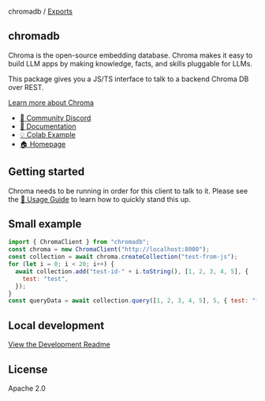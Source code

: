 chromadb / [Exports](modules.md)

## chromadb

Chroma is the open-source embedding database. Chroma makes it easy to build LLM apps by making knowledge, facts, and skills pluggable for LLMs.

This package gives you a JS/TS interface to talk to a backend Chroma DB over REST.

[Learn more about Chroma](https://github.com/chroma-core/chroma)

- [💬 Community Discord](https://discord.gg/MMeYNTmh3x)
- [📖 Documentation](https://docs.trychroma.com/)
- [💡 Colab Example](https://colab.research.google.com/drive/1QEzFyqnoFxq7LUGyP1vzR4iLt9PpCDXv?usp=sharing)
- [🏠 Homepage](https://www.trychroma.com/)

## Getting started

Chroma needs to be running in order for this client to talk to it. Please see the [🧪 Usage Guide](https://docs.trychroma.com/usage-guide) to learn how to quickly stand this up.

## Small example

```js
import { ChromaClient } from "chromadb";
const chroma = new ChromaClient("http://localhost:8000");
const collection = await chroma.createCollection("test-from-js");
for (let i = 0; i < 20; i++) {
  await collection.add("test-id-" + i.toString(), [1, 2, 3, 4, 5], {
    test: "test",
  });
}
const queryData = await collection.query([1, 2, 3, 4, 5], 5, { test: "test" });
```

## Local development

[View the Development Readme](./DEVELOP.md)

## License

Apache 2.0
